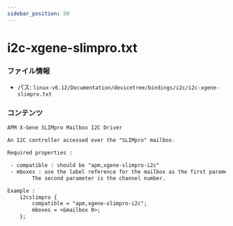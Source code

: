 ```yaml
---
sidebar_position: 50
---
```

# i2c-xgene-slimpro.txt

### ファイル情報

- パス: `linux-v6.12/Documentation/devicetree/bindings/i2c/i2c-xgene-slimpro.txt`

### コンテンツ

```txt
APM X-Gene SLIMpro Mailbox I2C Driver

An I2C controller accessed over the "SLIMpro" mailbox.

Required properties :

 - compatible : should be "apm,xgene-slimpro-i2c"
 - mboxes : use the label reference for the mailbox as the first parameter.
	    The second parameter is the channel number.

Example :
	i2cslimpro {
		compatible = "apm,xgene-slimpro-i2c";
		mboxes = <&mailbox 0>;
	};

```
